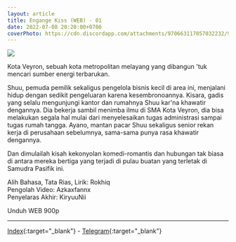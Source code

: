 ```yaml
---
layout: article
title: Engange Kiss (WEB) - 01
date: 2022-07-08 20:20:00+0700
coverPhoto: https://cdn.discordapp.com/attachments/970663117057032232/992975287216263198/mpv-shot0090.jpg
---
```


![](https://cdn.discordapp.com/attachments/970663117057032232/992975287216263198/mpv-shot0090.jpg)

Kota Veyron, sebuah kota metropolitan melayang yang dibangun 'tuk mencari sumber energi terbarukan.

Shuu, pemuda pemilik sekaligus pengelola bisnis kecil di area ini, menjalani hidup dengan sedikit pengeluaran karena kesembronoannya.
Kisara, gadis yang selalu mengunjungi kantor dan rumahnya Shuu kar'na khawatir dengannya. Dia bekerja sambil menimba ilmu di SMA Kota Veyron, dia bisa melakukan segala hal mulai dari menyelesaikan tugas administrasi sampai tugas rumah tangga.
Ayano, mantan pacar Shuu sekaligus senior rekan kerja di perusahaan sebelumnya, sama-sama punya rasa khawatir dengannya.

Dan dimulailah kisah kekonyolan komedi-romantis dan hubungan tak biasa di antara mereka bertiga yang terjadi di pulau buatan yang terletak di Samudra Pasifik ini.


Alih Bahasa, Tata Rias, Lirik: Rokhiq
<br>
Pengolah Video: Azkaxfannx
<br>
Penyelaras Akhir: KiryuuNii

Unduh WEB 900p

---
[Index](https://proyek.a-1ddl.workers.dev/0:video/LzA6L011c2ltIFBhbmFzIDIwMjIvW1dFQl0vW0EtMV0gRW5nYWdlIEtpc3MgW1dFQl1beDI2NCA5MDBwXVtBQUNdL1tBLTFdIEVuZ2FnZSBLaXNzIC0gMDEgW1dFQl1beDI2NCA5MDBwXVtBQUNdWzFENjJDQzMzXS5ta3Y){:target="_blank"} - [Telegram](https://t.me/a1fansubweeklies/101){:target="_blank"}
